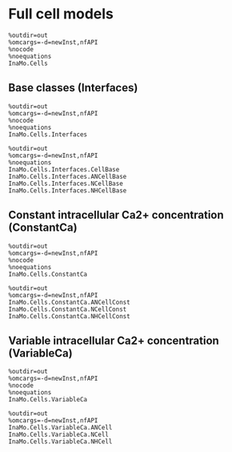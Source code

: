 # Full cell models

```@modelica
%outdir=out
%omcargs=-d=newInst,nfAPI
%nocode
%noequations
InaMo.Cells
```

## Base classes (Interfaces)

```@modelica
%outdir=out
%omcargs=-d=newInst,nfAPI
%nocode
%noequations
InaMo.Cells.Interfaces
```

```@modelica
%outdir=out
%omcargs=-d=newInst,nfAPI
%noequations
InaMo.Cells.Interfaces.CellBase
InaMo.Cells.Interfaces.ANCellBase
InaMo.Cells.Interfaces.NCellBase
InaMo.Cells.Interfaces.NHCellBase
```
## Constant intracellular Ca2+ concentration (ConstantCa)

```@modelica
%outdir=out
%omcargs=-d=newInst,nfAPI
%nocode
%noequations
InaMo.Cells.ConstantCa
```

```@modelica
%outdir=out
%omcargs=-d=newInst,nfAPI
InaMo.Cells.ConstantCa.ANCellConst
InaMo.Cells.ConstantCa.NCellConst
InaMo.Cells.ConstantCa.NHCellConst
```

## Variable intracellular Ca2+ concentration (VariableCa)

```@modelica
%outdir=out
%omcargs=-d=newInst,nfAPI
%nocode
%noequations
InaMo.Cells.VariableCa
```

```@modelica
%outdir=out
%omcargs=-d=newInst,nfAPI
InaMo.Cells.VariableCa.ANCell
InaMo.Cells.VariableCa.NCell
InaMo.Cells.VariableCa.NHCell
```
